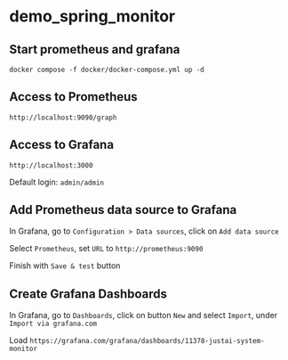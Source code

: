 # demo_spring_monitor

## Start prometheus and grafana

<code>docker compose -f docker/docker-compose.yml up -d</code>

## Access to Prometheus

<code>http://localhost:9090/graph</code>

## Access to Grafana

<code>http://localhost:3000</code>

<p>Default login: <code>admin/admin</code></p>

## Add Prometheus data source to Grafana

<p>In Grafana, go to <code>Configuration > Data sources</code>, click on <code>Add data source</code></p>
<p>Select <code>Prometheus</code>, set <code>URL</code> to <code>http://prometheus:9090</code></p>
<p>Finish with <code>Save & test</code> button</p>

## Create Grafana Dashboards

<p>In Grafana, go to <code>Dashboards</code>, click on button <code>New</code> and select <code>Import</code>, under <code>Import via grafana.com</code></p>
<p>Load <code>https://grafana.com/grafana/dashboards/11378-justai-system-monitor</code></p>
